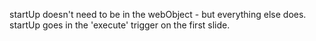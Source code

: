 startUp doesn't need to be in the webObject - but everything else does. 
startUp goes in the 'execute' trigger on the first slide. 
